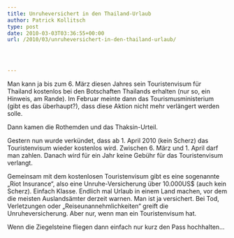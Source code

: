 ```yaml
---
title: Unruheversichert in den Thailand-Urlaub
author: Patrick Kollitsch
type: post
date: 2010-03-03T03:36:55+00:00
url: /2010/03/unruheversichert-in-den-thailand-urlaub/




---
```

Man kann ja bis zum 6. März diesen Jahres sein Touristenvisum für Thailand kostenlos bei den Botschaften Thailands erhalten (nur so, ein Hinweis, am Rande). Im Februar meinte dann das Tourismusministerium (gibt es das überhaupt?), dass diese Aktion nicht mehr verlängert werden solle.

Dann kamen die Rothemden und das Thaksin-Urteil.

Gestern nun wurde verkündet, dass ab 1. April 2010 (kein Scherz) das Touristenvisum wieder kostenlos wird. Zwischen 6. März und 1. April darf man zahlen. Danach wird für ein Jahr keine Gebühr für das Touristenvisum verlangt.

Gemeinsam mit dem kostenlosen Touristenvisum gibt es eine sogenannte &#8222;Riot Insurance&#8220;, also eine Unruhe-Versicherung über 10.000US$ (auch kein Scherz). Einfach Klasse. Endlich mal Urlaub in einem Land machen, vor dem die meisten Auslandsämter derzeit warnen. Man ist ja versichert. Bei Tod, Verletzungen oder &#8222;Reiseunannehmlichkeiten&#8220; greift die Unruheversicherung. Aber nur, wenn man ein Touristenvisum hat.

Wenn die Ziegelsteine fliegen dann einfach nur kurz den Pass hochhalten&#8230;
